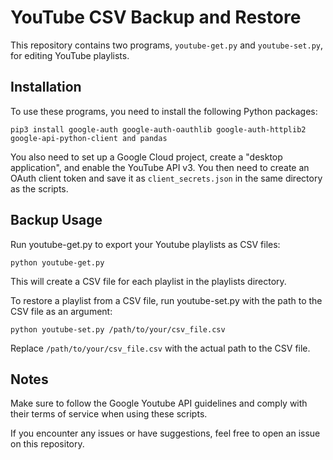 # YouTube CSV Backup and Restore

This repository contains two programs, `youtube-get.py` and `youtube-set.py`, for editing YouTube playlists.

## Installation

To use these programs, you need to install the following Python packages:

`pip3 install google-auth google-auth-oauthlib google-auth-httplib2 google-api-python-client and pandas`

You also need to set up a Google Cloud project, create a "desktop application", and enable the YouTube API v3. You then need to create an OAuth client token and save it as `client_secrets.json` in the same directory as the scripts.

## Backup Usage

Run youtube-get.py to export your Youtube playlists as CSV files:

`python youtube-get.py`

This will create a CSV file for each playlist in the playlists directory.

To restore a playlist from a CSV file, run youtube-set.py with the path to the CSV file as an argument:

`python youtube-set.py /path/to/your/csv_file.csv`

Replace `/path/to/your/csv_file.csv` with the actual path to the CSV file.

## Notes

Make sure to follow the Google Youtube API guidelines and comply with their terms of service when using these scripts.  

If you encounter any issues or have suggestions, feel free to open an issue on this repository.
